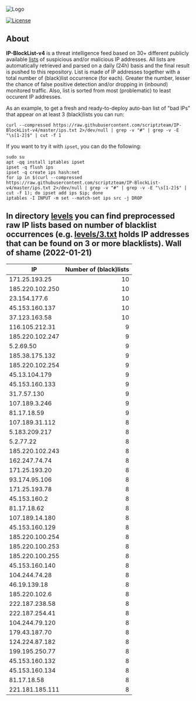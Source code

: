 ![Logo](https://i.imgur.com/PyKLAe7.png)

[![License](https://img.shields.io/badge/license-The_Unlicense-red.svg)](https://unlicense.org/)

About
----

**IP-BlockList-v4** is a threat intelligence feed based on 30+ different publicly available [lists](https://github.com/stamparm/maltrail) of suspicious and/or malicious IP addresses. All lists are automatically retrieved and parsed on a daily (24h) basis and the final result is pushed to this repository. List is made of IP addresses together with a total number of (black)list occurrence (for each). Greater the number, lesser the chance of false positive detection and/or dropping in (inbound) monitored traffic. Also, list is sorted from most (problematic) to least occurent IP addresses.

As an example, to get a fresh and ready-to-deploy auto-ban list of "bad IPs" that appear on at least 3 (black)lists you can run:

```
curl --compressed https://raw.githubusercontent.com/scriptzteam/IP-BlockList-v4/master/ips.txt 2>/dev/null | grep -v "#" | grep -v -E "\s[1-2]$" | cut -f 1
```

If you want to try it with `ipset`, you can do the following:

```
sudo su
apt -qq install iptables ipset
ipset -q flush ips
ipset -q create ips hash:net
for ip in $(curl --compressed https://raw.githubusercontent.com/scriptzteam/IP-BlockList-v4/master/ips.txt 2>/dev/null | grep -v "#" | grep -v -E "\s[1-2]$" | cut -f 1); do ipset add ips $ip; done
iptables -I INPUT -m set --match-set ips src -j DROP
```

In directory [levels](levels) you can find preprocessed raw IP lists based on number of blacklist occurrences (e.g. [levels/3.txt](levels/3.txt) holds IP addresses that can be found on 3 or more blacklists).
Wall of shame (2022-01-21)
----

|IP|Number of (black)lists|
|---|--:|
171.25.193.25|10
185.220.102.250|10
23.154.177.6|10
45.153.160.137|10
37.123.163.58|10
116.105.212.31|9
185.220.102.247|9
5.2.69.50|9
185.38.175.132|9
185.220.102.254|9
45.13.104.179|9
45.153.160.133|9
31.7.57.130|9
107.189.3.246|9
81.17.18.59|9
107.189.31.112|8
5.183.209.217|8
5.2.77.22|8
185.220.102.243|8
162.247.74.74|8
171.25.193.20|8
93.174.95.106|8
171.25.193.78|8
45.153.160.2|8
81.17.18.62|8
107.189.14.180|8
45.153.160.129|8
185.220.100.254|8
185.220.100.253|8
185.220.100.255|8
45.153.160.140|8
104.244.74.28|8
46.19.139.18|8
185.220.102.6|8
222.187.238.58|8
222.187.254.41|8
104.244.79.120|8
179.43.187.70|8
124.224.87.182|8
199.195.250.77|8
45.153.160.132|8
45.153.160.134|8
81.17.18.58|8
221.181.185.111|8
